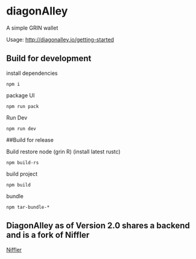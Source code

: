 # diagonAlley

A simple GRIN wallet

Usage: http://diagonalley.io/getting-started


## Build for development

install dependencies
```
npm i

```

package UI

```
npm run pack
```

Run Dev
```
npm run dev
```



##Build for release

Build restore node (grin R)
(install latest rustc)
```
npm build-rs
```

build project

```
npm build
```

bundle
```
npm tar-bundle-*
```






## DiagonAlley as of Version 2.0 shares a backend and is a fork of Niffler

[Niffler](https://github.com/grinfans/Niffler)

